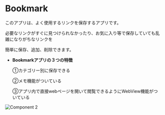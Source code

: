 # Bookmark
このアプリは、よく使用するリンクを保存するアプリです。

必要なリンクがすぐに見つけられなかったり、お気に入り等で保存していても乱雑になりがちなリンクを

簡単に保存、追加、削除できます。

- **Bookmarkアプリの３つの特徴**

  ①カテゴリー別に保存できる

  ②メモ機能がついている

  ③アプリ内で直接webページを開いて閲覧できるようにWebView機能がついている


![Component 2](https://user-images.githubusercontent.com/107255635/200999425-e8d8f1c6-534f-4e50-9f8a-b30dc16c2c82.png)
